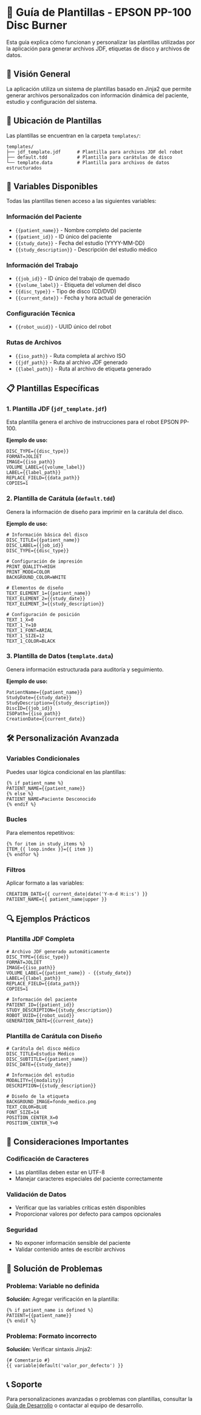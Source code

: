 # 📝 Guía de Plantillas - EPSON PP-100 Disc Burner

Esta guía explica cómo funcionan y personalizar las plantillas utilizadas por la aplicación para generar archivos JDF, etiquetas de disco y archivos de datos.

## 🎯 Visión General

La aplicación utiliza un sistema de plantillas basado en Jinja2 que permite generar archivos personalizados con información dinámica del paciente, estudio y configuración del sistema.

## 📁 Ubicación de Plantillas

Las plantillas se encuentran en la carpeta `templates/`:

```
templates/
├── jdf_template.jdf      # Plantilla para archivos JDF del robot
├── default.tdd           # Plantilla para carátulas de disco
└── template.data         # Plantilla para archivos de datos estructurados
```

## 🔧 Variables Disponibles

Todas las plantillas tienen acceso a las siguientes variables:

### Información del Paciente
- `{{patient_name}}` - Nombre completo del paciente
- `{{patient_id}}` - ID único del paciente
- `{{study_date}}` - Fecha del estudio (YYYY-MM-DD)
- `{{study_description}}` - Descripción del estudio médico

### Información del Trabajo
- `{{job_id}}` - ID único del trabajo de quemado
- `{{volume_label}}` - Etiqueta del volumen del disco
- `{{disc_type}}` - Tipo de disco (CD/DVD)
- `{{current_date}}` - Fecha y hora actual de generación

### Configuración Técnica
- `{{robot_uuid}}` - UUID único del robot

### Rutas de Archivos
- `{{iso_path}}` - Ruta completa al archivo ISO
- `{{jdf_path}}` - Ruta al archivo JDF generado
- `{{label_path}}` - Ruta al archivo de etiqueta generado

## 📋 Plantillas Específicas

### 1. Plantilla JDF (`jdf_template.jdf`)

Esta plantilla genera el archivo de instrucciones para el robot EPSON PP-100.

**Ejemplo de uso:**
```jdf
DISC_TYPE={{disc_type}}
FORMAT=JOLIET
IMAGE={{iso_path}}
VOLUME_LABEL={{volume_label}}
LABEL={{label_path}}
REPLACE_FIELD={{data_path}}
COPIES=1
```

### 2. Plantilla de Carátula (`default.tdd`)

Genera la información de diseño para imprimir en la carátula del disco.

**Ejemplo de uso:**
```tdd
# Información básica del disco
DISC_TITLE={{patient_name}}
DISC_LABEL={{job_id}}
DISC_TYPE={{disc_type}}

# Configuración de impresión
PRINT_QUALITY=HIGH
PRINT_MODE=COLOR
BACKGROUND_COLOR=WHITE

# Elementos de diseño
TEXT_ELEMENT_1={{patient_name}}
TEXT_ELEMENT_2={{study_date}}
TEXT_ELEMENT_3={{study_description}}

# Configuración de posición
TEXT_1_X=0
TEXT_1_Y=10
TEXT_1_FONT=ARIAL
TEXT_1_SIZE=12
TEXT_1_COLOR=BLACK
```

### 3. Plantilla de Datos (`template.data`)

Genera información estructurada para auditoría y seguimiento.

**Ejemplo de uso:**
```data
PatientName={{patient_name}}
StudyDate={{study_date}}
StudyDescription={{study_description}}
DiscID={{job_id}}
ISOPath={{iso_path}}
CreationDate={{current_date}}
```

## 🛠️ Personalización Avanzada

### Variables Condicionales

Puedes usar lógica condicional en las plantillas:

```jdf
{% if patient_name %}
PATIENT_NAME={{patient_name}}
{% else %}
PATIENT_NAME=Paciente Desconocido
{% endif %}
```

### Bucles

Para elementos repetitivos:

```jdf
{% for item in study_items %}
ITEM_{{ loop.index }}={{ item }}
{% endfor %}
```

### Filtros

Aplicar formato a las variables:

```jdf
CREATION_DATE={{ current_date|date('Y-m-d H:i:s') }}
PATIENT_NAME={{ patient_name|upper }}
```

## 🔍 Ejemplos Prácticos

### Plantilla JDF Completa

```jdf
# Archivo JDF generado automáticamente
DISC_TYPE={{disc_type}}
FORMAT=JOLIET
IMAGE={{iso_path}}
VOLUME_LABEL={{patient_name}} - {{study_date}}
LABEL={{label_path}}
REPLACE_FIELD={{data_path}}
COPIES=1

# Información del paciente
PATIENT_ID={{patient_id}}
STUDY_DESCRIPTION={{study_description}}
ROBOT_UUID={{robot_uuid}}
GENERATION_DATE={{current_date}}
```

### Plantilla de Carátula con Diseño

```tdd
# Carátula del disco médico
DISC_TITLE=Estudio Médico
DISC_SUBTITLE={{patient_name}}
DISC_DATE={{study_date}}

# Información del estudio
MODALITY={{modality}}
DESCRIPTION={{study_description}}

# Diseño de la etiqueta
BACKGROUND_IMAGE=fondo_medico.png
TEXT_COLOR=BLUE
FONT_SIZE=14
POSITION_CENTER_X=0
POSITION_CENTER_Y=0
```

## 🚨 Consideraciones Importantes

### Codificación de Caracteres
- Las plantillas deben estar en UTF-8
- Manejar caracteres especiales del paciente correctamente

### Validación de Datos
- Verificar que las variables críticas estén disponibles
- Proporcionar valores por defecto para campos opcionales

### Seguridad
- No exponer información sensible del paciente
- Validar contenido antes de escribir archivos

## 🔧 Solución de Problemas

### Problema: Variable no definida
**Solución:** Agregar verificación en la plantilla:
```jdf
{% if patient_name is defined %}
PATIENT={{patient_name}}
{% endif %}
```

### Problema: Formato incorrecto
**Solución:** Verificar sintaxis Jinja2:
```jdf
{# Comentario #}
{{ variable|default('valor_por_defecto') }}
```

## 📞 Soporte

Para personalizaciones avanzadas o problemas con plantillas, consultar la [Guía de Desarrollo](../DEVELOPMENT_README.md) o contactar al equipo de desarrollo.
